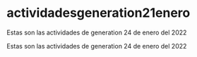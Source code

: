 # actividadesgeneration21enero
Estas son las actividades de generation 24 de enero del 2022


Estas son las actividades de generation 24 de enero del 2022

